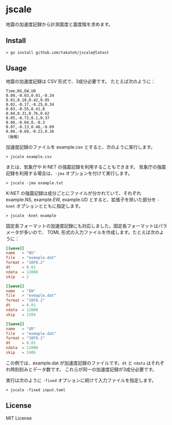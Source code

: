 # jscale

地震の加速度記録から計測震度と震度階を求めます。

## Install

    > go install github.com/takatoh/jscale@latest

## Usage

地震の加速度記録は CSV 形式で、3成分必要です。
たとえば次のように：

```
Time,NS,EW,UD
0.00,-0.03,0.01,-0.34
0.01,0.18,0.42,0.05
0.02,-0.17,-0.25,0.34
0.03,-0.55,0.41,0
0.04,0.31,0.76,0.62
0.05,-0.72,0.1,0.37
0.06,-0.04,0,-0.3
0.07,-0.13,0.46,-0.09
0.08,-0.69,-0.22,0.36
（後略）
```

加速度記録のファイルを example.csv とすると、次のように実行します。

    > jscale example.csv

または、気象庁や K-NET の強震記録を利用することもできます。
気象庁の強震記録を利用する場合は、`-jma` オプションを付けて実行します。

    > jscale -jma example.txt

K-NET の強震記録は成分ごとにファイルが分かれていて、それぞれ example.NS, example.EW, 
example.UD とすると、拡張子を除いた部分を `-knet` オプションとともに指定します。

    > jscale -knet example

固定長フォーマットの加速度記録にも対応しました。固定長フォーマットはパラメータが多いので、
TOML 形式の入力ファイルを作成します。たとえば次のように：

```toml
[[wave]]
name   = "NS"
file   = "exmaple.dat"
format = "10F8.2"
dt     = 0.01
ndata  = 12000
skip   = 2

[[wave]]
name   = "EW"
file   = "exmaple.dat"
format = "10F8.2"
dt     = 0.01
ndata  = 12000
skip   = 1204

[[wave]]
name   = "UD"
file   = "exmaple.dat"
format = "10F8.2"
dt     = 0.01
ndata  = 12000
skip   = 2406
```

この例では、example.dat が加速度記録のファイルです。`dt` と `ndata` はそれぞれ時刻刻みとデータ数です。
これらが同一の加速度記録が3成分必要です。

実行は次のように `-fixed` オプションに続けて入力ファイルを指定します。

    > jscale -fixed input.toml

## License

MIT License
